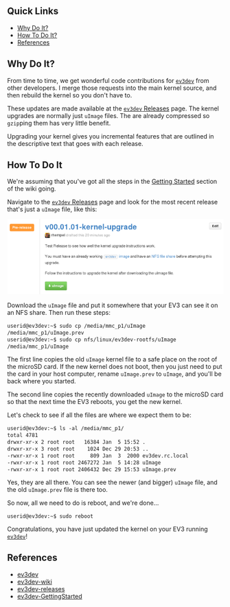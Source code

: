 ## Quick Links

- [Why Do It?](#WhyDoIt)
- [How To Do It?](#HowToDoIt)
- [References](#References) 

## <a name="WhyDoIt"/> Why Do It?

From time to time, we get wonderful code contributions for [`ev3dev`][ev3dev] from other developers. I merge those requests into the main kernel source, and then rebuild the kernel so you don't have to.

These updates are made available at the [`ev3dev` Releases][ev3dev-releases] page. The kernel upgrades are normally just `uImage` files. The are already compressed so `gzip`ping them has very little benefit.

Upgrading your kernel gives you incremental features that are outlined in the descriptive text that goes with each release.

## <a name="HowToDoIt"/> How To Do It

We're assuming that you've got all the steps in the [Getting Started][ev3dev-GettingStarted] section of the wiki going.

Navigate to the [`ev3dev` Releases][ev3dev-releases] page and look for the most recent release that's just a `uImage` file, like this:

![KernelUpgradeRelease](images/KernelUpgradeRelease.png)

Download the `uImage` file and put it somewhere that your EV3 can see it on an NFS share. Then run these steps:

```clean
userid@ev3dev:~$ sudo cp /media/mmc_p1/uImage /media/mmc_p1/uImage.prev
userid@ev3dev:~$ sudo cp nfs/linux/ev3dev-rootfs/uImage /media/mmc_p1/uImage
```

The first line copies the old `uImage` kernel file to a safe place on the root of the microSD card. If the new kernel does not boot, then you just need to put the card in your host computer, rename `uImage.prev` to `uImage`, and you'll be back where you started.

The second line copies the recently downloaded `uImage` to the microSD card so that the next time the EV3 reboots, you get the new kernel.

Let's check to see if all the files are where we expect them to be:

```clean
userid@ev3dev:~$ ls -al /media/mmc_p1/
total 4781
drwxr-xr-x 2 root root   16384 Jan  5 15:52 .
drwxr-xr-x 3 root root    1024 Dec 29 20:53 ..
-rwxr-xr-x 1 root root     809 Jan  3  2000 ev3dev.rc.local
-rwxr-xr-x 1 root root 2467272 Jan  5 14:28 uImage
-rwxr-xr-x 1 root root 2406432 Dec 29 15:53 uImage.prev
```

Yes, they are all there. You can see the newer (and bigger) `uImage` file, and the old `uImage.prev` file is there too.

So now, all we need to do is reboot, and we're done...

```clean
userid@ev3dev:~$ sudo reboot
```

Congratulations, you have just updated the kernel on your EV3 running [`ev3dev`][ev3dev]!

## <a name="References"/> References

- [ev3dev][ev3dev]
- [ev3dev-wiki][ev3dev-wiki]
- [ev3dev-releases][ev3dev-releases]
- [ev3dev-GettingStarted][ev3dev-GettingStarted]

[ev3dev]: https://github.com/mindboards/ev3dev
[ev3dev-wiki]: https://github.com/mindboards/ev3dev/wiki
[ev3dev-releases]: https://github.com/mindboards/ev3dev/releases
[ev3dev-GettingStarted]: https://github.com/mindboards/ev3dev/wiki#getting-started